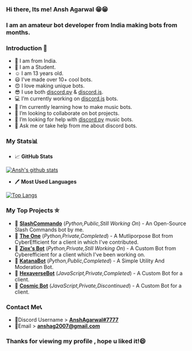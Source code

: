 
### Hi there, Its me! Ansh Agarwal 😁😁
### I am an amateur bot developer from India making bots from months.
### Introduction 🌠 
- 🙂 I am from India.
- 👨 I am a Student.
- ☺ I am 13 years old.
- 😃 I've made over 10+ cool bots.
- 😍 I love making unique bots.
- 😎 I use both [discord.py](https://discordpy.readthedocs.io/en/latest/) & [discord.js](https://discord.js.org).
- 💻 I’m currently working on [discord.js](https://discord.js.org) bots.
- 🎵 I’m currently learning how to make music bots.
- 🤖 I’m looking to collaborate on bot projects.
- 🤔 I’m looking for help with [discord.py](https://discordpy.readthedocs.io/en/latest/) music bots.
- 💬 Ask me or take help from me about discord bots.

### My Stats📊

- 📈 **GitHub Stats**

[![Ansh's github stats](https://github-readme-stats.vercel.app/api?username=AnshAg2007&theme=radical=128x256)](https://github.com/anuraghazra/github-readme-stats)

- 🖊 **Most Used Languages**

[![Top Langs](https://github-readme-stats.vercel.app/api/top-langs/?username=AnshAg2007&layout=compact&theme=radical=128x256)](https://github.com/anuraghazra/github-readme-stats)

### My Top Projects ⛤
- 🤖 [**SlashCommando**](https://github.com/AnshAg2007/slash-commando) (_Python,Public,Still Working On_) - An Open-Source Slash Commands bot by me.
- 🤖 [**The One**](https://github.com/AnshAg2007/the-one-discord-bot) (_Python,Private,Completed_) - A Mutliporpose Bot from CyberEfficient for a client in which I've contributed.
- 🤖 [**Ziox's Bot**](https://github.com/AnshAg2007/Ziox-s-Bot) (_Python,Private,Still Working On_) - A Custom Bot from Cyberefficient for a client which I've been working on.
- 🤖 [**KatanaBot**](https://github.com/AnshAg2007/katana-bot) (_Python,Public,Completed_) - A Simple Utility And Moderation Bot.
- 🤖 [**HexaverseBot**](https://github.com/AnshAg2007/hexaverse-bot) (_JavaScript,Private,Completed_) - A Custom Bot for a client.
- 🤖 [**Cosmic Bot**](https://github.com/AnshAg2007/cosmic_adv_bot_b2) (_JavaScript,Private,Discontinued_) - A Custom Bot for a client.

### Contact Me📞
- 👤Discord Username > [**AnshAgarwal#7777**](https://dsc.bio/anshagarwal)
- 📧Email > **anshag2007@gmail.com**

### Thanks for viewing my profile , hope u liked it!😄
